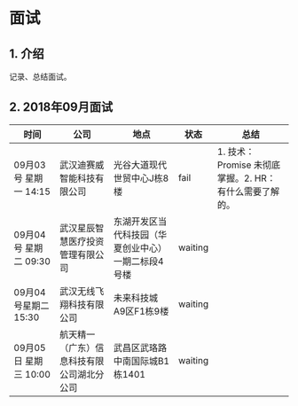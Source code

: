  # 面试

## 1. 介绍

记录、总结面试。

## 2. 2018年09月面试

| 时间                     | 公司                                       | 地点                                                | 状态    | 总结                                                   |
| ------------------------ | ------------------------------------------ | --------------------------------------------------- | ------- | ------------------------------------------------------ |
| 09月03号  星期一  14:15  | 武汉迪赛威智能科技有限公司                 | 光谷大道现代世贸中心J栋8楼                          | fail | 1. 技术：Promise 未彻底掌握。2. HR：有什么需要了解的。 |
| 09月04号  星期二  09:30  | 武汉星辰智慧医疗投资管理有限公司           | 东湖开发区当代科技园（华夏创业中心）一期二标段4号楼 | waiting |                                                        |
| 09月04号星期二  15:30    | 武汉无线飞翔科技有限公司                   | 未来科技城A9区F1栋9楼                               | waiting |                                                        |
| 09月05日  星期三   10:00 | 航天精一（广东）信息科技有限公司湖北分公司 | 武昌区武珞路中南国际城B1栋1401                      | waiting |                                                        |



